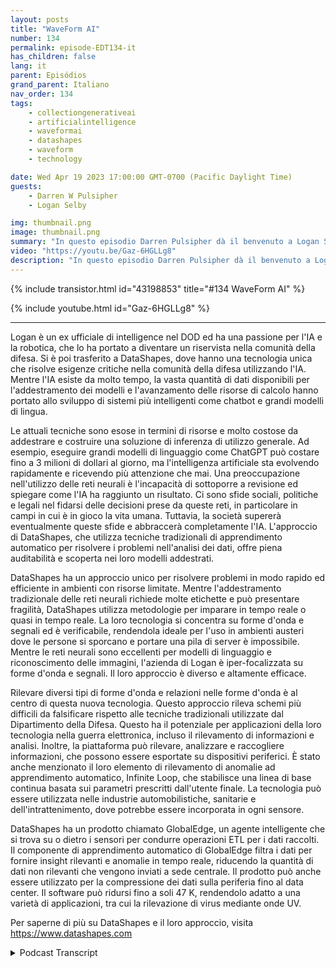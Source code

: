```yaml
---
layout: posts
title: "WaveForm AI"
number: 134
permalink: episode-EDT134-it
has_children: false
lang: it
parent: Episódios
grand_parent: Italiano
nav_order: 134
tags:
    - collectiongenerativeai
    - artificialintelligence
    - waveformai
    - datashapes
    - waveform
    - technology

date: Wed Apr 19 2023 17:00:00 GMT-0700 (Pacific Daylight Time)
guests:
    - Darren W Pulsipher
    - Logan Selby

img: thumbnail.png
image: thumbnail.png
summary: "In questo episodio Darren Pulsipher dà il benvenuto a Logan Selby, co-fondatore e presidente di DataShapes, dove discutono di un approccio unico all'Intelligenza Artificiale che si distingue dalla tendenza comune."
video: "https://youtu.be/Gaz-6HGLLg8"
description: "In questo episodio Darren Pulsipher dà il benvenuto a Logan Selby, co-fondatore e presidente di DataShapes, dove discutono di un approccio unico all'Intelligenza Artificiale che si distingue dalla tendenza comune."
---
```


<div>
{% include transistor.html id="43198853" title="#134 WaveForm AI" %}

{% include youtube.html id="Gaz-6HGLLg8" %}
</div>

---

Logan è un ex ufficiale di intelligence nel DOD ed ha una passione per l'IA e la robotica, che lo ha portato a diventare un riservista nella comunità della difesa. Si è poi trasferito a DataShapes, dove hanno una tecnologia unica che risolve esigenze critiche nella comunità della difesa utilizzando l'IA. Mentre l'IA esiste da molto tempo, la vasta quantità di dati disponibili per l'addestramento dei modelli e l'avanzamento delle risorse di calcolo hanno portato allo sviluppo di sistemi più intelligenti come chatbot e grandi modelli di lingua.

Le attuali tecniche sono esose in termini di risorse e molto costose da addestrare e costruire una soluzione di inferenza di utilizzo generale. Ad esempio, eseguire grandi modelli di linguaggio come ChatGPT può costare fino a 3 milioni di dollari al giorno, ma l'intelligenza artificiale sta evolvendo rapidamente e ricevendo più attenzione che mai. Una preoccupazione nell'utilizzo delle reti neurali è l'incapacità di sottoporre a revisione ed spiegare come l'IA ha raggiunto un risultato. Ci sono sfide sociali, politiche e legali nel fidarsi delle decisioni prese da queste reti, in particolare in campi in cui è in gioco la vita umana. Tuttavia, la società supererà eventualmente queste sfide e abbraccerà completamente l'IA. L'approccio di DataShapes, che utilizza tecniche tradizionali di apprendimento automatico per risolvere i problemi nell'analisi dei dati, offre piena auditabilità e scoperta nei loro modelli addestrati.

DataShapes ha un approccio unico per risolvere problemi in modo rapido ed efficiente in ambienti con risorse limitate. Mentre l'addestramento tradizionale delle reti neurali richiede molte etichette e può presentare fragilità, DataShapes utilizza metodologie per imparare in tempo reale o quasi in tempo reale. La loro tecnologia si concentra su forme d'onda e segnali ed è verificabile, rendendola ideale per l'uso in ambienti austeri dove le persone si sporcano e portare una pila di server è impossibile. Mentre le reti neurali sono eccellenti per modelli di linguaggio e riconoscimento delle immagini, l'azienda di Logan è iper-focalizzata su forme d'onda e segnali. Il loro approccio è diverso e altamente efficace.

Rilevare diversi tipi di forme d'onda e relazioni nelle forme d'onda è al centro di questa nuova tecnologia. Questo approccio rileva schemi più difficili da falsificare rispetto alle tecniche tradizionali utilizzate dal Dipartimento della Difesa. Questo ha il potenziale per applicazioni della loro tecnologia nella guerra elettronica, incluso il rilevamento di informazioni e analisi. Inoltre, la piattaforma può rilevare, analizzare e raccogliere informazioni, che possono essere esportate su dispositivi periferici. È stato anche menzionato il loro elemento di rilevamento di anomalie ad apprendimento automatico, Infinite Loop, che stabilisce una linea di base continua basata sui parametri prescritti dall'utente finale. La tecnologia può essere utilizzata nelle industrie automobilistiche, sanitarie e dell'intrattenimento, dove potrebbe essere incorporata in ogni sensore.

DataShapes ha un prodotto chiamato GlobalEdge, un agente intelligente che si trova su o dietro i sensori per condurre operazioni ETL per i dati raccolti. Il componente di apprendimento automatico di GlobalEdge filtra i dati per fornire insight rilevanti e anomalie in tempo reale, riducendo la quantità di dati non rilevanti che vengono inviati a sede centrale. Il prodotto può anche essere utilizzato per la compressione dei dati sulla periferia fino al data center. Il software può ridursi fino a soli 47 K, rendendolo adatto a una varietà di applicazioni, tra cui la rilevazione di virus mediante onde UV.

Per saperne di più su DataShapes e il loro approccio, visita https://www.datashapes.com



<details>
<summary> Podcast Transcript </summary>

<p></p>

</details>
